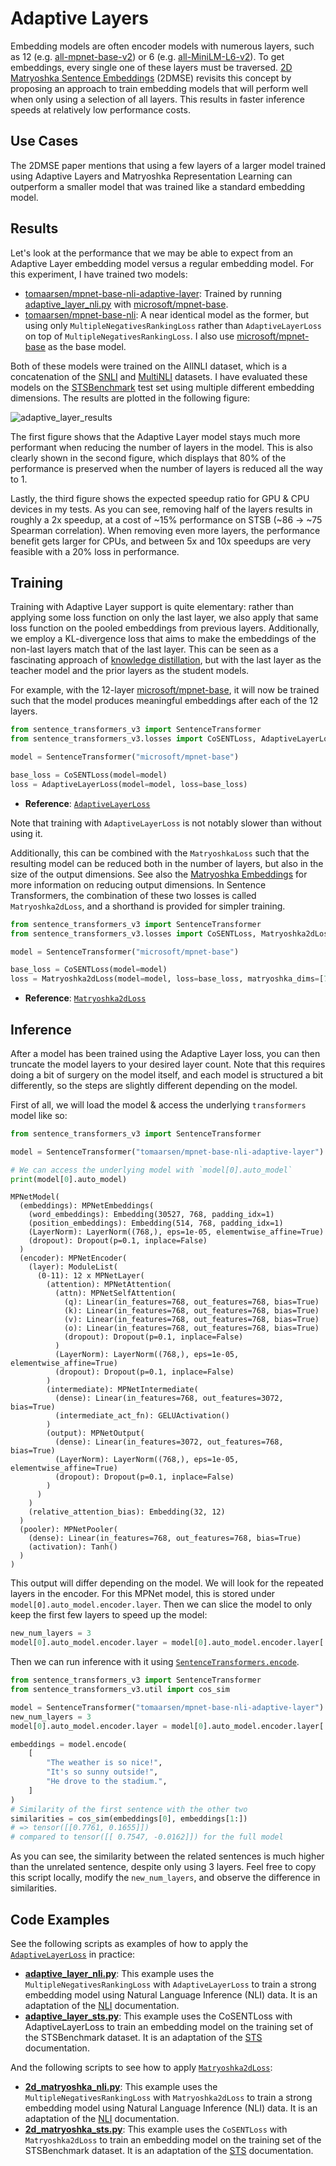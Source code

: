 # Adaptive Layers

Embedding models are often encoder models with numerous layers, such as 12 (e.g. [all-mpnet-base-v2](https://huggingface.co/sentence-transformers/all-mpnet-base-v2)) or 6 (e.g. [all-MiniLM-L6-v2](https://huggingface.co/sentence-transformers/all-MiniLM-L6-v2)). To get embeddings, every single one of these layers must be traversed. [2D Matryoshka Sentence Embeddings](https://arxiv.org/abs/2402.14776) (2DMSE) revisits  this concept by proposing an approach to train embedding models that will perform well when only using a selection of all layers. This results in faster inference speeds at relatively low performance costs.

## Use Cases

The 2DMSE paper mentions that using a few layers of a larger model trained using Adaptive Layers and Matryoshka Representation Learning can outperform a smaller model that was trained like a standard embedding model.

## Results

Let's look at the performance that we may be able to expect from an Adaptive Layer embedding model versus a regular embedding model. For this experiment, I have trained two models:

* [tomaarsen/mpnet-base-nli-adaptive-layer](https://huggingface.co/tomaarsen/mpnet-base-nli-adaptive-layer): Trained by running [adaptive_layer_nli.py](adaptive_layer_nli.py) with [microsoft/mpnet-base](https://huggingface.co/microsoft/mpnet-base).
* [tomaarsen/mpnet-base-nli](https://huggingface.co/tomaarsen/mpnet-base-nli): A near identical model as the former, but using only `MultipleNegativesRankingLoss` rather than `AdaptiveLayerLoss` on top of `MultipleNegativesRankingLoss`. I also use [microsoft/mpnet-base](https://huggingface.co/microsoft/mpnet-base) as the base model.

Both of these models were trained on the AllNLI dataset, which is a concatenation of the [SNLI](https://huggingface.co/datasets/snli) and [MultiNLI](https://huggingface.co/datasets/multi_nli) datasets. I have evaluated these models on the [STSBenchmark](https://huggingface.co/datasets/mteb/stsbenchmark-sts) test set using multiple different embedding dimensions. The results are plotted in the following figure:

![adaptive_layer_results](https://huggingface.co/tomaarsen/mpnet-base-nli-adaptive-layer/resolve/main/adaptive_layer_results.png)

The first figure shows that the Adaptive Layer model stays much more performant when reducing the number of layers in the model. This is also clearly shown in the second figure, which displays that 80% of the performance is preserved when the number of layers is reduced all the way to 1.

Lastly, the third figure shows the expected speedup ratio for GPU & CPU devices in my tests. As you can see, removing half of the layers results in roughly a 2x speedup, at a cost of ~15% performance on STSB (~86 -> ~75 Spearman correlation). When removing even more layers, the performance benefit gets larger for CPUs, and between 5x and 10x speedups are very feasible with a 20% loss in performance.

## Training

Training with Adaptive Layer support is quite elementary: rather than applying some loss function on only the last layer, we also apply that same loss function on the pooled embeddings from previous layers. Additionally, we employ a KL-divergence loss that aims to make the embeddings of the non-last layers match that of the last layer. This can be seen as a fascinating approach of [knowledge distillation](../distillation/README.html#knowledge-distillation), but with the last layer as the teacher model and the prior layers as the student models.

For example, with the 12-layer [microsoft/mpnet-base](https://huggingface.co/microsoft/mpnet-base), it will now be trained such that the model produces meaningful embeddings after each of the 12 layers.

```python
from sentence_transformers_v3 import SentenceTransformer
from sentence_transformers_v3.losses import CoSENTLoss, AdaptiveLayerLoss

model = SentenceTransformer("microsoft/mpnet-base")

base_loss = CoSENTLoss(model=model)
loss = AdaptiveLayerLoss(model=model, loss=base_loss)
```
* **Reference**: <a href="../../../docs/package_reference/losses.html#adaptivelayerloss"><code>AdaptiveLayerLoss</code></a>

Note that training with `AdaptiveLayerLoss` is not notably slower than without using it.

Additionally, this can be combined with the `MatryoshkaLoss` such that the resulting model can be reduced both in the number of layers, but also in the size of the output dimensions. See also the [Matryoshka Embeddings](../matryoshka/README.html) for more information on reducing output dimensions. In Sentence Transformers, the combination of these two losses is called `Matryoshka2dLoss`, and a shorthand is provided for simpler training.

```python
from sentence_transformers_v3 import SentenceTransformer
from sentence_transformers_v3.losses import CoSENTLoss, Matryoshka2dLoss

model = SentenceTransformer("microsoft/mpnet-base")

base_loss = CoSENTLoss(model=model)
loss = Matryoshka2dLoss(model=model, loss=base_loss, matryoshka_dims=[768, 512, 256, 128, 64])
```

* **Reference**: <a href="../../../docs/package_reference/losses.html#matryoshka2dloss"><code>Matryoshka2dLoss</code></a>

## Inference

After a model has been trained using the Adaptive Layer loss, you can then truncate the model layers to your desired layer count. Note that this requires doing a bit of surgery on the model itself, and each model is structured a bit differently, so the steps are slightly different depending on the model.

First of all, we will load the model & access the underlying `transformers` model like so:

```python
from sentence_transformers_v3 import SentenceTransformer

model = SentenceTransformer("tomaarsen/mpnet-base-nli-adaptive-layer")

# We can access the underlying model with `model[0].auto_model`
print(model[0].auto_model)
```
```
MPNetModel(
  (embeddings): MPNetEmbeddings(
    (word_embeddings): Embedding(30527, 768, padding_idx=1)
    (position_embeddings): Embedding(514, 768, padding_idx=1)
    (LayerNorm): LayerNorm((768,), eps=1e-05, elementwise_affine=True)
    (dropout): Dropout(p=0.1, inplace=False)
  )
  (encoder): MPNetEncoder(
    (layer): ModuleList(
      (0-11): 12 x MPNetLayer(
        (attention): MPNetAttention(
          (attn): MPNetSelfAttention(
            (q): Linear(in_features=768, out_features=768, bias=True)
            (k): Linear(in_features=768, out_features=768, bias=True)
            (v): Linear(in_features=768, out_features=768, bias=True)
            (o): Linear(in_features=768, out_features=768, bias=True)
            (dropout): Dropout(p=0.1, inplace=False)
          )
          (LayerNorm): LayerNorm((768,), eps=1e-05, elementwise_affine=True)
          (dropout): Dropout(p=0.1, inplace=False)
        )
        (intermediate): MPNetIntermediate(
          (dense): Linear(in_features=768, out_features=3072, bias=True)
          (intermediate_act_fn): GELUActivation()
        )
        (output): MPNetOutput(
          (dense): Linear(in_features=3072, out_features=768, bias=True)
          (LayerNorm): LayerNorm((768,), eps=1e-05, elementwise_affine=True)
          (dropout): Dropout(p=0.1, inplace=False)
        )
      )
    )
    (relative_attention_bias): Embedding(32, 12)
  )
  (pooler): MPNetPooler(
    (dense): Linear(in_features=768, out_features=768, bias=True)
    (activation): Tanh()
  )
)
```
This output will differ depending on the model. We will look for the repeated layers in the encoder. For this MPNet model, this is stored under `model[0].auto_model.encoder.layer`. Then we can slice the model to only keep the first few layers to speed up the model:

```python
new_num_layers = 3
model[0].auto_model.encoder.layer = model[0].auto_model.encoder.layer[:new_num_layers]
```

Then we can run inference with it using <a href="../../../docs/package_reference/SentenceTransformer.html#sentence_transformers.SentenceTransformer.encode"><code>SentenceTransformers.encode</code></a>. 

```python
from sentence_transformers_v3 import SentenceTransformer
from sentence_transformers_v3.util import cos_sim

model = SentenceTransformer("tomaarsen/mpnet-base-nli-adaptive-layer")
new_num_layers = 3
model[0].auto_model.encoder.layer = model[0].auto_model.encoder.layer[:new_num_layers]

embeddings = model.encode(
    [
        "The weather is so nice!",
        "It's so sunny outside!",
        "He drove to the stadium.",
    ]
)
# Similarity of the first sentence with the other two
similarities = cos_sim(embeddings[0], embeddings[1:])
# => tensor([[0.7761, 0.1655]])
# compared to tensor([[ 0.7547, -0.0162]]) for the full model
```
As you can see, the similarity between the related sentences is much higher than the unrelated sentence, despite only using 3 layers. Feel free to copy this script locally, modify the `new_num_layers`, and observe the difference in similarities.


## Code Examples

See the following scripts as examples of how to apply the <a href="../../../docs/package_reference/losses.html#adaptivelayerloss"><code>AdaptiveLayerLoss</code></a> in practice:

* **[adaptive_layer_nli.py](adaptive_layer_nli.py)**: This example uses the `MultipleNegativesRankingLoss` with `AdaptiveLayerLoss` to train a strong embedding model using Natural Language Inference (NLI) data. It is an adaptation of the [NLI](../nli/README) documentation.
* **[adaptive_layer_sts.py](adaptive_layer_sts.py)**: This example uses the CoSENTLoss with AdaptiveLayerLoss to train an embedding model on the training set of the STSBenchmark dataset. It is an adaptation of the [STS](../sts/README) documentation.

And the following scripts to see how to apply <a href="../../../docs/package_reference/losses.html#matryoshka2dloss"><code>Matryoshka2dLoss</code></a>:
* **[2d_matryoshka_nli.py](../matryoshka/2d_matryoshka_nli.py)**: This example uses the `MultipleNegativesRankingLoss` with `Matryoshka2dLoss` to train a strong embedding model using Natural Language Inference (NLI) data. It is an adaptation of the [NLI](../nli/README) documentation.
* **[2d_matryoshka_sts.py](../matryoshka/2d_matryoshka_sts.py)**: This example uses the `CoSENTLoss` with `Matryoshka2dLoss` to train an embedding model on the training set of the STSBenchmark dataset. It is an adaptation of the [STS](../sts/README) documentation.
